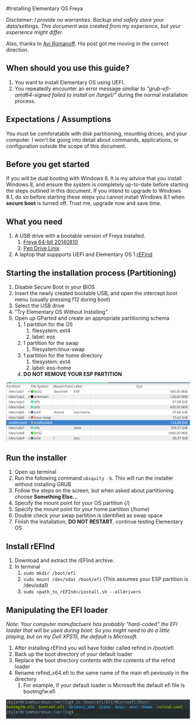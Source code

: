#Installing Elementary OS Freya

*Disclaimer: I provide no warranties. Backup and safely store your data/settings. This document was created from my experience, but your experience might differ.*

Also, thanks to [Avi Romanoff](http://github.com/aroman/freya-on-a-mac). His post got me moving in the correct direction.

## When should you use this guide?
1. You want to install Elementary OS using UEFI.
1. You repeatedly encounter an error message similiar to *"grub-efi-amd64-signed failed to install on /target/"* during the normal installation process.

## Expectations / Assumptions
You must be comforatable with disk partitioning, mounting drices, and your computer. I won't be going into detail about
commands, applications, or configuration outside the scope of this document.

## Before you get started
If you will be dual booting with Windows 8. It is my advice that you install Windows 8, and ensure the system is completely
up-to-date before starting the steps outlined in this document. If you intend to upgrade to Windows 8.1, do so before starting these steps
you cannot install Windows 8.1 when **secure boot** is turned off. Trust me, upgrade now and save time.

## What you need
1. A USB drive with a bootable version of Freya installed.
    1. [Freya 64-bit 20140810](http://downloads.sourceforge.net/project/elementaryos/unstable/elementaryos-unstable-amd64.20140810.iso)
    1. [Pen Drive Linix](http://www.pendrivelinux.com/universal-usb-installer-easy-as-1-2-3/)
1. A laptop that suppports UEFI and Elementary OS
1.[rEFInd](http://www.rodsbooks.com/refind/getting.html)

## Starting the installation process (Partitioning)
1. Disable Secure Boot in your BIOS
1. Insert the newly created bootable USB, and open the intercept boot menu (usually pressing f12 during boot)
1. Select the USB drive
1. "Try Elementary OS Without Installing"
1. Open up GParted and create an appropriate partitioning schema
    1. 1 partition for the OS
        1. filesystem: ext4
        1. label: eos
    1. 1 partition for the swap
        1. filesystem:linux-swap
    1. 1 partition for the home directory
        1. filesystem: ext4
        1. label: eos-home
    1. **DO NOT REMOVE YOUR ESP PARTITION**

![CParted Partition Schema](./resources/partition-schema.png)

## Run the installer
1. Open up terminal
1. Run the following command `ubiquity -b`. This will run the installer without installing GRUB
1. Follow the steps on the screen, but when asked about partitioning choose **Something Else...**
1. Specify the mount point for your OS partition (/)
1. Specify the mount point for your home partition (/home)
1. Double check your swap partition is identified as swap space
1. Finish the installation, **DO NOT RESTART**, continue testing Elementary OS

## Install rEFInd
1. Download and extract the rEFInd archive.
1. In terminal
    1. `sudo mkdir /boot/efi`
    1. `sudo mount /dev/sda1 /boot/efi` (This assumes your ESP partition is /dev/sda1)
    1. `sudo <path_to_rEFInd>/install.sh --alldrivers`

## Manipulating the EFI loader
*Note: Your computer manufactuere has probably "hard-coded" the EFI loader that will be used during boot.
So you might need to do a little playing, but on my Dell XPS15, the default is Microsoft.*

1. After installing rEFInd you will have folder called refind in /boot/efi
1. Back up the boot directory of your default loader
1. Replace the boot directory contents with the contents of the refind loader
1. Rename refind_x64.efi to the same name of the main efi peviously in the directory
    1. For example, if your default loader is Microsoft the default efi file is bootmgfw.efi

![New Folder Structure](./resources/loader-folders.png)
